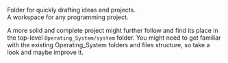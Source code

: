 Folder for quickly drafting ideas and projects.  
A workspace for any programming project.  

A more solid and complete project might further follow and find its place in the top-level `Operating_System/system` folder.
You might need to get familiar with the existing Operating_System folders and files structure, so take a look and maybe improve it.  
